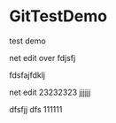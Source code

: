 # GitTestDemo
test demo

net edit over
fdjsfj

fdsfajfdklj

net edit 23232323
jjjjjj

dfsfjj
dfs
111111
